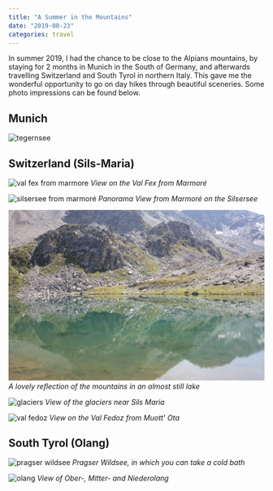 ```yaml
---
title: "A Summer in the Mountains"
date: "2019-08-23"
categories: travel
---
```


In summer 2019, I had the chance to be close to the Alpians mountains, by staying for 2 months in Munich in the South of Germany, and afterwards travelling Switzerland and South Tyrol in northern Italy. This gave me the wonderful opportunity to go on day hikes through beautiful sceneries. Some photo impressions can be found below.

## Munich

![tegernsee](../assets/img/2019/IMG_7196.JPG)

## Switzerland (Sils-Maria)

![val fex from marmore](../assets/img/2019/IMG_7314.JPG)
*View on the Val Fex from Marmoré*

![silsersee from marmoré](../assets/img/2019/IMG_7315.JPG)
*Panorama View from Marmoré on the Silsersee*

![mountain lake](../assets/img/2019/IMG_7379.JPG)
*A lovely reflection of the mountains in an almost still lake*

![glaciers](../assets/img/2019/IMG_7395.JPG)
*View of the glaciers near Sils Maria*

![val fedoz](../assets/img/2019/IMG_7440.JPG)
*View on the Val Fedoz from Muott' Ota*

## South Tyrol (Olang)

![pragser wildsee](../assets/img/2019/IMG_7515.JPG)
*Pragser Wildsee, in which you can take a cold bath*


![olang](../assets/img/2019/IMG_7480.JPG)
*View of Ober-, Mitter- and Niederolang*
